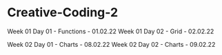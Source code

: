 # Creative-Coding-2

Week 01 Day 01 - Functions - 01.02.22
Week 01 Day 02 - Grid - 02.02.22

Week 02 Day 01 - Charts - 08.02.22
Week 02 Day 02 - Charts - 09.02.22